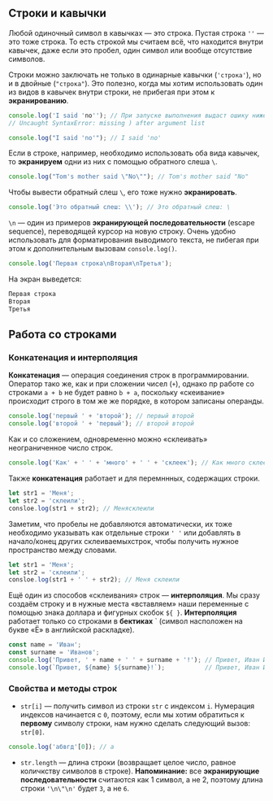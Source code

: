 ## Строки и кавычки
Любой одиночный символ в кавычках — это строка. Пустая строка `''` — это тоже строка. То есть строкой мы считаем всё, что находится внутри кавычек, даже если это пробел, один символ или вообще отсутствие символов.

Строки можно заключать не только в одинарные кавычки (`'строка'`), но и в двойные (`"строка"`). Это полезно, когда мы хотим использовать один из видов в кавычек внутри строки, не прибегая при этом к **экранированию**.
```js
console.log('I said 'no''); // При запуске выполнения выдаст ошику ниже
// Uncaught SyntaxError: missing ) after argument list
```
```js
console.log("I said 'no'"); // I said 'no'
```
Если в строке, например, необходимо использовать оба вида кавычек, то **экранируем** одни из них с помощью обратного слеша `\`.
```js
console.log("Tom's mother said \"No\""); // Tom's mother said "No"
```
Чтобы вывести обратный слеш `\`, его тоже нужно **экранировать**.
```js
console.log('Это обратный слеш: \\'); // Это обратный слеш: \
```
`\n` — один из примеров **экранирующей последовательности** (escape sequence), переводящей курсор на новую строку. Очень удобно использовать для форматирования выводимого текста, не пибегая при этом к дополнительным вызовам `console.log()`.
```js
console.log('Первая строка\nВторая\nТретья');
```
На экран выведется:
```js
Первая строка
Вторая
Третья
```
## Работа со строками
### Конкатенация и интерполяция
**Конкатенация** — операция соединения строк в программировании. Оператор тако же, как и при сложении чисел (`+`), однако пр работе со строками `a + b` не будет равно `b + a`, поскольку «скеивание» происходит строго в том же же порядке, в котором записаны операнды.
```js
console.log('первый ' + 'второй'); // первый второй
console.log('второй ' + 'первый'); // второй второй
```
Как и со сложением, одновременно можно «склеивать» неограниченное число строк.
```js
console.log('Как' + ' ' + 'много' + ' ' + 'склеек'); // Как много склеек
```
Также **конкатенация** работает и для перемннных, содержащих строки.
```js
let str1 = 'Меня';
let str2 = 'склеили';
consloe.log(str1 + str2); // Менясклеили
```
Заметим, что пробелы не добавляются автоматически, их тоже необходимо указывать как отдельные строки `' '` или добавлять в начало/конец других склеиваемыхстрок, чтобы получить нужное пространство между словами.
```js
let str1 = 'Меня';
let str2 = 'склеили';
consloe.log(str1 + ' ' + str2); // Меня склеили
```
Ещё один из способов «склеивания» строк — **интерполяция**. Мы сразу создаём строку и в нужные места «вставляем» наши переменные с помощью знака доллара и фигурных скобок `${ }`. **Интерполяция** работает только со строками в **бектиках** ` (символ насположен на букве «Ё» в английской раскладке).
```js
const name = 'Иван';
const surname = 'Иванов';
console.log('Привет, ' + name + ' ' + surname + '!'); // Привет, Иван Иванов!
console.log(`Привет, ${name} ${surname}!`);           // Привет, Иван Иванов!
```
### Свойства и методы строк
- `str[i]` — получить символ из строки `str` с индексом `i`. Нумерация индексов начинается с `0`, поэтому, если мы хотим обратиться к **первому** символу строки, нам нужно сделать следующий вызов: `str[0]`.
```js
console.log('абвгд'[0]); // а
```
- `str.length` — длина строки (возвращает целое число, равное количкству символов в строке). **Напоминание:** все **экранирующие последовательности** считаются как 1 символ, а не 2, поэтому длина строки `'\n\"\n'` будет `3`, а не `6`. 
